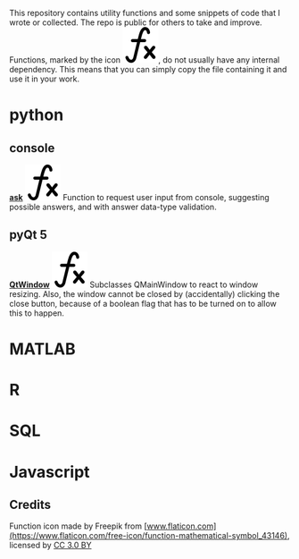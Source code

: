 This repository contains utility functions and some snippets of code that I wrote or collected. The repo is public for others to take and improve. Functions, marked by the icon ![fx](_icons/fx.png), do not usually have any internal dependency. This means that you can simply copy the file containing it and use it in your work.


# python
## console
__[ask](python/console/ask.py)__ ![fx](_icons/fx.png) Function to request user input from console, suggesting possible answers, and with answer data-type validation.

## pyQt 5
__[QtWindow](python/pyQt/QtWindow.py)__ ![fx](_icons/fx.png) Subclasses QMainWindow to react to window resizing. Also, the window cannot be closed by (accidentally) clicking the close button, because of a boolean flag that has to be turned on to allow this to happen.




# MATLAB

# R

# SQL

# Javascript



## Credits
Function icon made by Freepik from [www.flaticon.com](https://www.flaticon.com/free-icon/function-mathematical-symbol_43146), licensed by [CC 3.0 BY](http://creativecommons.org/licenses/by/3.0/)
